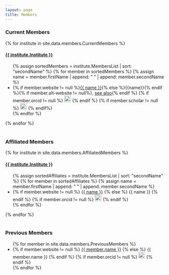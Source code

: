```yaml
---
layout: page
title: Members
---
```


<h3>Current Members</h3> 
<section class="w3-row">
{% for institute in site.data.members.CurrentMembers  %}  
  <section class="w3-third w3-container">
  <div class="shaded_box">
  <h4 class="w3-margin-left" style="text-decoration: underline;">{{ institute.Institute }} </h4>
  <ul >
  {% assign sortedMembers = institute.MembersList | sort: "secondName" %}
  {% for member in sortedMembers %}
  {% assign name = member.firstName | append: " " | append: member.secondName %}
  <li> {% if member.website != null %}<a href="{{ member.website }}" target="_blank" rel="noopener noreferrer">{{ name }}</a>{% else %}{{name}}{% endif %}{% if member.alt-website != null%}, <a href="{{ member.alt-website }}" target="_blank" rel="noopener noreferrer">see also</a>{% endif %}
  {% if member.orcid != null %}
    <a href="{{ member.orcid }}" target="_blank" rel="noopener noreferrer"><img alt="ORCID logo" src="/images/logos/orcid_32x32.png" width="21" height="21"/></a>
  {% endif %}
  {% if member.scholar != null %}
    <a href="{{ member.scholar }}" target="_blank" rel="noopener noreferrer"><img alt="Google Scholar Logo" src="/images/logos/gscholar32x32.png" width="21" height="21"/></a>
  {% endif%}
  </li>
  {% endfor %}
  </ul>
  </div>
  </section>
{% endfor  %}
 
</section>
<br>

<h3> Affiliated Members </h3>
<section class="w3-row">
{% for institute in site.data.members.AffiliatedMembers %}

  <section class="w3-third w3-container">
  <div class="shaded_box">
  <h4 class="w3-margin-left" style="text-decoration: underline;">{{ institute.Institute }}</h4>

  <ul>
  {% assign sortedAffiliates = institute.MembersList | sort: "secondName" %}
  {% for member in sortedAffiliates %}
  {% assign name = member.firstName | append: " " | append: member.secondName %}
    <li>
    {% if member.website != null %}
      <a href="{{ member.website }}" target="_blank" rel="noopener noreferrer">{{ name }}</a>
    {% else %}
      {{ name }}
    {% endif %}
    {% if member.orcid != null %}
      <a href="{{ member.orcid }}" target="_blank" rel="noopener noreferrer"><img alt="ORCID logo" src="/images/logos/orcid_32x32.png" width="21" height="21"/></a>
    {% endif %}
    </li>
  {% endfor %}
  </ul>
  </div>
  </section>
{% endfor %}
</section>
<br>

<h3> Previous Members </h3>
<section class="w3-row">
<div class="shaded_box w3-container w3-threequarter">
<ul>
{% for member in site.data.members.PreviousMembers %}   
  <li>
  {% if member.website != null %}
    <a href="{{ member.website }}" target="_blank" rel="noopener noreferrer">{{ member.name }}</a>
  {% else %}
    {{ member.name }}
  {% endif %}
  {% if member.orcid != null %}
  <a href="{{ member.orcid }}" target="_blank" rel="noopener noreferrer"><img alt="ORCID logo" src="/images/logos/orcid_32x32.png" width="21" height="21"/></a>
  {% endif %}
  </li>
{% endfor %}
</ul>
</div>
</section>
